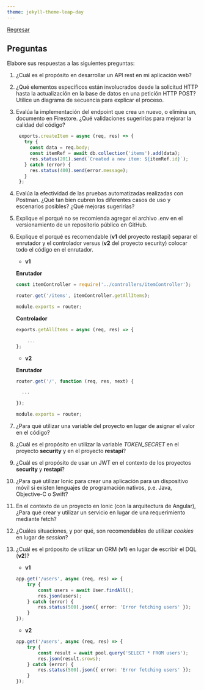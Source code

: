 ```yaml
---
theme: jekyll-theme-leap-day
---
```


[Regresar](/DAWM/)

## Preguntas

Elabore sus respuestas a las siguientes preguntas:

1. ¿Cuál es el propósito en desarrollar un API rest en mi aplicación web?
2. ¿Qué elementos específicos están involucrados desde la solicitud HTTP hasta la actualización en la base de datos en una petición HTTP POST? Utilice un diagrama de secuencia para explicar el proceso. 
3. Evalúa la implementación del endpoint que crea un nuevo, o elimina un, documento en Firestore. ¿Qué validaciones sugerirías para mejorar la calidad del código?

	```typescript
	 exports.createItem = async (req, res) => {
	   try {
	     const data = req.body;
	     const itemRef = await db.collection('items').add(data);
	     res.status(201).send(`Created a new item: ${itemRef.id}`);
	   } catch (error) {
	     res.status(400).send(error.message);
	   }
	 };
	```

4. Evalúa la efectividad de las pruebas automatizadas realizadas con Postman. ¿Qué tan bien cubren los diferentes casos de uso y escenarios posibles? ¿Qué mejoras sugerirías?
5. Explique el porqué no se recomienda agregar el archivo .env en el versionamiento de un repositorio público en GitHub.
6. Explique el porqué es recomendable (**v1** del proyecto restapi) separar el enrutador y el controlador versus (**v2** del proyecto security) colocar todo el código en el enrutador.

	+ **v1**

	__Enrutador__

	```typescript
	const itemController = require('../controllers/itemController');

	router.get('/items', itemController.getAllItems);
	
	module.exports = router;
	```

	__Controlador__

	```typescript
	exports.getAllItems = async (req, res) => {

	    ...
	};
	```

	+ **v2** 


	__Enrutador__
	
	```typescript
	router.get('/', function (req, res, next) {

	  ...
	
	});

	module.exports = router;
	```

7. ¿Para qué utilizar una variable del proyecto en lugar de asignar el valor en el código?
8. ¿Cuál es el propósito en utilizar la variable _TOKEN_SECRET_ en el proyecto **security** y en el proyecto **restapi**? 
9. ¿Cuál es el propósito de usar un JWT en el contexto de los proyectos **security** y **restapi**?
10. ¿Para qué utilizar Ionic para crear una aplicación para un dispositivo móvil si existen lenguajes de programación nativos, p.e. Java, Objective-C o Swift?
11. En el contexto de un proyecto en Ionic (con la arquitectura de Angular), ¿Para qué crear y utilizar un servicio en lugar de una requerimiento mediante fetch?
12. ¿Cuáles situaciones, y por qué, son recomendables de utilizar _cookies_ en lugar de _session_?
13. ¿Cuál es el próposito de utilizar un ORM (**v1**) en lugar de escribir el DQL (**v2**)?

	+ **v1**

	```typescript
	app.get('/users', async (req, res) => {
	    try {
	        const users = await User.findAll();
	        res.json(users);
	    } catch (error) {
	        res.status(500).json({ error: 'Error fetching users' });
	    }
	});
	```

	+ **v2**

	```typescript
	app.get('/users', async (req, res) => {
	    try {
	        const result = await pool.query('SELECT * FROM users');
	        res.json(result.srows);
	    } catch (error) {
	        res.status(500).json({ error: 'Error fetching users' });
	    }
	});
	```